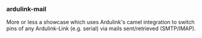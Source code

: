 ### ardulink-mail

More or less a showcase which uses Ardulink's camel integration to switch pins of any Ardulink-Link (e.g. serial) via mails sent/retrieved (SMTP/IMAP). 
